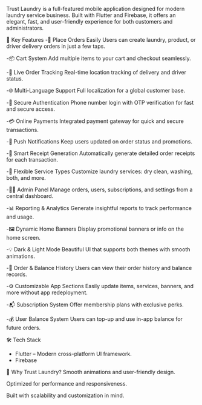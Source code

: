 Trust Laundry is a full-featured mobile application designed for modern laundry service business. Built with Flutter and Firebase, it offers an elegant, fast, and user-friendly experience for both customers and administrators.

🌟 Key Features
  -🧺 Place Orders Easily
  Users can create laundry, product, or driver delivery orders in just a few taps.

  -📦 Cart System
  Add multiple items to your cart and checkout seamlessly.
  
  -📍 Live Order Tracking
  Real-time location tracking of delivery and driver status.
  
  -🌐 Multi-Language Support
  Full localization for a global customer base.
  
  -🔐 Secure Authentication
  Phone number login with OTP verification for fast and secure access.
  
  -💳 Online Payments
  Integrated payment gateway for quick and secure transactions.
  
  -📱 Push Notifications
  Keep users updated on order status and promotions.
  
  -🧾 Smart Receipt Generation
  Automatically generate detailed order receipts for each transaction.
  
  -🧼 Flexible Service Types
  Customize laundry services: dry clean, washing, both, and more.
  
  -🧑‍💼 Admin Panel
  Manage orders, users, subscriptions, and settings from a central dashboard.
  
  -📊 Reporting & Analytics
  Generate insightful reports to track performance and usage.
  
  -🖼️ Dynamic Home Banners
  Display promotional banners or info on the home screen.
  
  -💡 Dark & Light Mode
  Beautiful UI that supports both themes with smooth animations.
  
  -🧾 Order & Balance History
  Users can view their order history and balance records.
  
  -⚙️ Customizable App Sections
  Easily update items, services, banners, and more without app redeployment.
  
  -📬 Subscription System
  Offer membership plans with exclusive perks.
  
  -💰 User Balance System
  Users can top-up and use in-app balance for future orders.

🛠️ Tech Stack
  - Flutter – Modern cross-platform UI framework.
  - Firebase

💎 Why Trust Laundry?
  Smooth animations and user-friendly design.
  
  Optimized for performance and responsiveness.
  
  Built with scalability and customization in mind.
